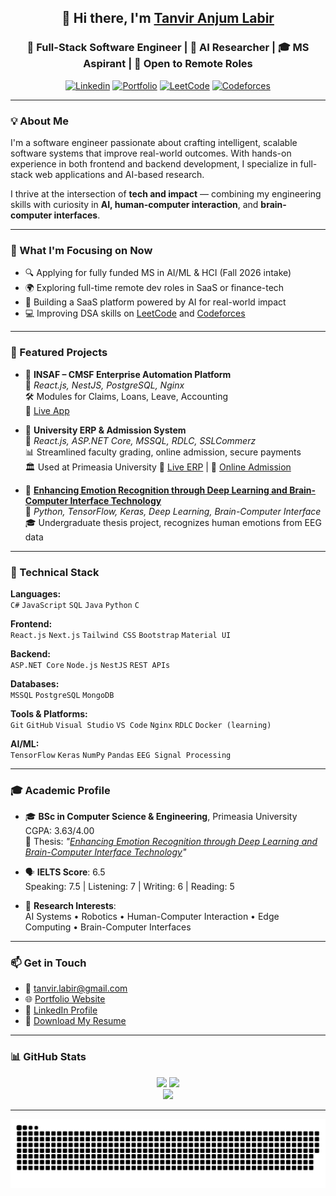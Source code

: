 <h2 align="center">👋 Hi there, I'm <a href="https://tanviranjumlabir.netlify.app/" target="_blank">Tanvir Anjum Labir</a></h2>
<h3 align="center">🚀 Full-Stack Software Engineer | 🧠 AI Researcher | 🎓 MS Aspirant | 💼 Open to Remote Roles</h3>

<p align="center">
  <a href="https://www.linkedin.com/in/tanviranjumlabir/"><img alt="Linkedin" src="https://img.shields.io/badge/LinkedIn-0077B5?style=for-the-badge&logo=linkedin&logoColor=white" /></a>
  <a href="https://tanviranjumlabir.netlify.app/"><img alt="Portfolio" src="https://img.shields.io/badge/Portfolio-000000?style=for-the-badge&logo=About.me&logoColor=white" /></a>
  <a href="https://leetcode.com/LABIR/"><img alt="LeetCode" src="https://img.shields.io/badge/LeetCode-FFA116?style=for-the-badge&logo=LeetCode&logoColor=black" /></a>
  <a href="https://codeforces.com/profile/LABIR"><img alt="Codeforces" src="https://img.shields.io/badge/Codeforces-445f9d?style=for-the-badge&logo=Codeforces&logoColor=white" /></a>
</p>

---

### 💡 About Me

I'm a software engineer passionate about crafting intelligent, scalable software systems that improve real-world outcomes. With hands-on experience in both frontend and backend development, I specialize in full-stack web applications and AI-based research.

I thrive at the intersection of **tech and impact** — combining my engineering skills with curiosity in **AI, human-computer interaction**, and **brain-computer interfaces**.

---

### 🎯 What I'm Focusing on Now

- 🔍 Applying for fully funded MS in AI/ML & HCI (Fall 2026 intake)
- 🌍 Exploring full-time remote dev roles in SaaS or finance-tech
- 🧠 Building a SaaS platform powered by AI for real-world impact
- 💻 Improving DSA skills on [LeetCode](https://leetcode.com/LABIR/) and [Codeforces](https://codeforces.com/profile/LABIR)

---

### 🚀 Featured Projects

- 🔹 **INSAF – CMSF Enterprise Automation Platform**  
  🧩 *React.js, NestJS, PostgreSQL, Nginx*  
  🛠 Modules for Claims, Loans, Leave, Accounting  
  🔗 [Live App](https://insaf.cmsfbd.org/app/dashboard)

- 🔹 **University ERP & Admission System**  
  🧩 *React.js, ASP.NET Core, MSSQL, RDLC, SSLCommerz*  
  📊 Streamlined faculty grading, online admission, secure payments  
  🏛 Used at Primeasia University
  🔗 [Live ERP](https://www.erp.primeasia.edu.bd) | 🔗 [Online Admission](https://www.admission.primeasia.edu.bd)

- 🔹 **[Enhancing Emotion Recognition through Deep Learning and Brain-Computer Interface Technology](https://doi.org/10.25163/primeasia.4140046)**  
  🧠 *Python, TensorFlow, Keras, Deep Learning, Brain-Computer Interface*  
  🎓 Undergraduate thesis project, recognizes human emotions from EEG data

---

### 🧠 Technical Stack

**Languages:**  
`C#` `JavaScript` `SQL` `Java` `Python` `C`  

**Frontend:**  
`React.js` `Next.js` `Tailwind CSS` `Bootstrap` `Material UI`

**Backend:**  
`ASP.NET Core` `Node.js` `NestJS` `REST APIs`

**Databases:**  
`MSSQL` `PostgreSQL` `MongoDB`

**Tools & Platforms:**  
`Git` `GitHub` `Visual Studio` `VS Code` `Nginx` `RDLC` `Docker (learning)`  

**AI/ML:**  
`TensorFlow` `Keras` `NumPy` `Pandas` `EEG Signal Processing`

---

### 🎓 Academic Profile

- 🎓 **BSc in Computer Science & Engineering**, Primeasia University  
  CGPA: 3.63/4.00  
  📜 Thesis: *"[Enhancing Emotion Recognition through Deep Learning and Brain-Computer Interface Technology](https://doi.org/10.25163/primeasia.4140046)"*

- 🗣 **IELTS Score**: 6.5  
  Speaking: 7.5 | Listening: 7 | Writing: 6 | Reading: 5

- 🧪 **Research Interests**:  
  AI Systems • Robotics • Human-Computer Interaction • Edge Computing • Brain-Computer Interfaces

---

### 📫 Get in Touch

- 📧 [tanvir.labir@gmail.com](mailto:tanvir.labir@gmail.com)
- 🌐 [Portfolio Website](https://tanviranjumlabir.netlify.app/)
- 💼 [LinkedIn Profile](https://www.linkedin.com/in/tanviranjumlabir/)
- 📄 [Download My Resume](https://github.com/Labir852/Labir852/raw/main/Labir's%20Resume.pdf)

---

### 📊 GitHub Stats

<p align="center">
  <img height="180em" src="https://github-readme-stats.vercel.app/api?username=Labir852&show_icons=true&hide_border=false&count_private=true&theme=light" />
  <img height="180em" src="https://github-readme-stats.vercel.app/api/top-langs/?username=Labir852&layout=compact&theme=light" />
  <br />
  <img src="http://github-readme-streak-stats.herokuapp.com?user=labir852&theme=default&hide_border=false" />
</p>

---
![Snake animation](https://raw.githubusercontent.com/labir852/labir852/main/github-contribution-grid-snake.svg)

